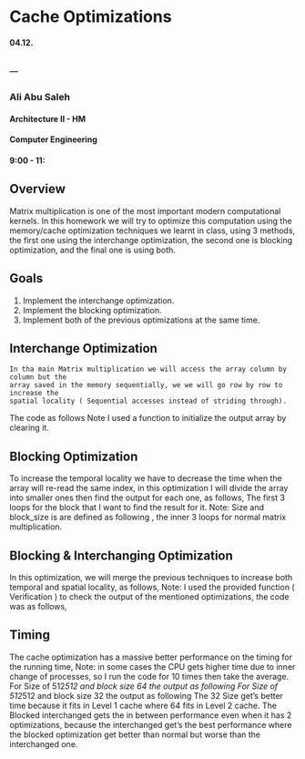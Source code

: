 # Cache Optimizations

#### 04.12.

## ─

### Ali Abu Saleh

#### Architecture II - HM

#### Computer Engineering

#### 9:00 - 11:


## Overview

Matrix multiplication is one of the most important modern computational kernels. In this
homework we will try to optimize this computation using the memory/cache optimization
techniques we learnt in class, using 3 methods, the first one using the interchange
optimization, the second one is blocking optimization, and the final one is using both.

## Goals

1. Implement the interchange optimization.
2. Implement the blocking optimization.
3. Implement both of the previous optimizations at the same time.

## Interchange Optimization

```
In tha main Matrix multiplication we will access the array column by column but the
array saved in the memory sequentially, we we will go row by row to increase the
spatial locality ( Sequential accesses instead of striding through).
```

The code as follows
Note I used a function to initialize the output array by clearing it.

## Blocking Optimization

To increase the temporal locality we have to decrease the time when the array will
re-read the same index, in this optimization I will divide the array into smaller ones
then find the output for each one, as follows,
The first 3 loops for the block that I want to find the result for it.
Note: Size and block_size is are defined as following
, the inner 3 loops for normal matrix multiplication.


## Blocking & Interchanging Optimization

In this optimization, we will merge the previous techniques to increase both
temporal and spatial locality, as follows,
Note: I used the provided function ( Verification ) to check the output of the mentioned
optimizations, the code was as follows,


## Timing

The cache optimization has a massive better performance on the timing for the running
time,
Note: in some cases the CPU gets higher time due to inner change of processes, so I run
the code for 10 times then take the average.
For Size of 512*512 and block size 64 the output as following
For Size of 512*512 and block size 32 the output as following
The 32 Size get’s better time because it fits in Level 1 cache where 64 fits in Level 2 cache.
The Blocked interchanged gets the in between performance even when it has 2
optimizations, because the interchanged get’s the best performance where the blocked
optimization get better than normal but worse than the interchanged one.


